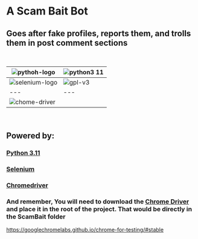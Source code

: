 # A Scam Bait Bot

## Goes after fake profiles, reports them, and trolls them in post comment sections



<br>

| ![pythoh-logo](https://github.com/user-attachments/assets/de8fc593-49bc-47ab-95a2-b9757a26fedf) | ![python3 11](https://github.com/user-attachments/assets/657c87f0-e14e-4012-8344-963082712f78) |
| --- | --- |
| ![selenium-logo](https://github.com/user-attachments/assets/362d87ae-3a3b-4a62-acbd-bac810c05024) | ![gpl-v3](https://github.com/user-attachments/assets/1967a3cb-c851-47f4-8e04-f96133a3e7e2) |
| --- | --- | 
| ![chome-driver](https://github.com/user-attachments/assets/1f54569d-ddc4-4957-bbeb-6c8de58999c7)  |




<br>

## Powered by:

### [Python 3.11](https://www.python.org/downloads/release/python-3110/)

### [Selenium](https://www.selenium.dev/documentation/webdriver/)

### [Chromedriver](https://googlechromelabs.github.io/chrome-for-testing/#stable)

### And remember, You will need to download the [Chrome Driver](https://googlechromelabs.github.io/chrome-for-testing/#stable) and place it in the root of the project. That would be directly in the ScamBait folder
https://googlechromelabs.github.io/chrome-for-testing/#stable
